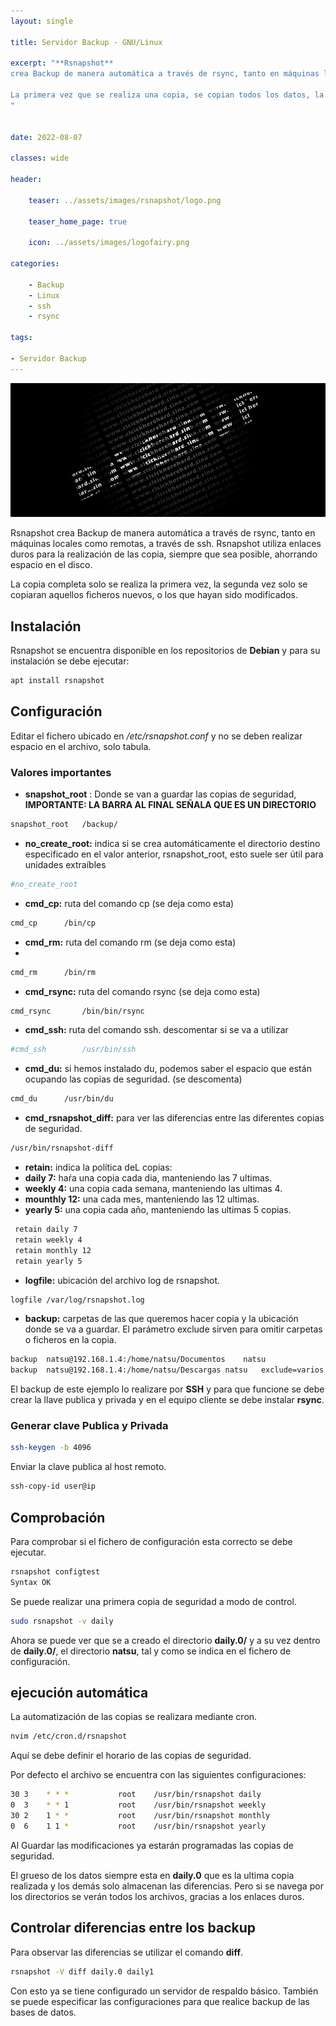 ```yaml
---
layout: single

title: Servidor Backup - GNU/Linux

excerpt: "**Rsnapshot**
crea Backup de manera automática a través de rsync, tanto en máquinas locales como remotas, a través de ssh. Rsnapshot utiliza enlaces duros para la realización de las copia, siempre que sea posible, ahorrando espacio en el disco.

La primera vez que se realiza una copia, se copian todos los datos, la segunda vez solo se copiaran aquellos ficheros nuevos, o los que hayan sido modificados.
"


date: 2022-08-07

classes: wide

header:

    teaser: ../assets/images/rsnapshot/logo.png

    teaser_home_page: true
    
    icon: ../assets/images/logofairy.png

categories:

    - Backup
    - Linux
    - ssh
    - rsync

tags:  

- Servidor Backup
---
```



![](../assets/images/rsnapshot//wallpapers.png)

Rsnapshot crea Backup de manera automática a través de rsync, tanto en máquinas locales como remotas, a través de ssh. Rsnapshot utiliza enlaces duros para la realización de las copia, siempre que sea posible, ahorrando espacio en el disco.

La copia completa solo se realiza la primera vez, la segunda vez solo se copiaran aquellos ficheros nuevos, o los que hayan sido modificados.

## Instalación 

Rsnapshot se encuentra disponible en los repositorios de **Debian** y para su instalación se debe ejecutar:

```bash
apt install rsnapshot
```

## Configuración 

Editar el fichero ubicado en _/etc/rsnapshot.conf_ y no se deben realizar espacio en el archivo, solo tabula.

### Valores importantes

* **snapshot_root** : Donde se van a guardar las copias de seguridad, **IMPORTANTE: LA BARRA AL FINAL SEÑALA QUE ES UN DIRECTORIO**

```bash
snapshot_root   /backup/
```

* **no_create_root:** indica si se crea automáticamente el directorio destino especificado en el valor anterior, rsnapshot_root, esto suele ser útil para unidades extraíbles

```bash
#no_create_root
```

* **cmd_cp:** ruta del comando cp (se deja como esta)

```bash
cmd_cp		/bin/cp
```
* **cmd_rm:** ruta del comando rm (se deja como esta)
* 
```bash
cmd_rm		/bin/rm
```
* **cmd_rsync:** ruta del comando rsync (se deja como esta)

```bash
cmd_rsync		/bin/bin/rsync
```
* **cmd_ssh:** ruta del comando ssh. descomentar si se va a utilizar

```bash
#cmd_ssh		/usr/bin/ssh
```
* **cmd_du:** si hemos instalado du, podemos saber el espacio que están ocupando las copias de seguridad. (se descomenta)

```bash
cmd_du		/usr/bin/du
```
* **cmd_rsnapshot_diff:** para ver las diferencias entre las diferentes copias de seguridad.

```bash
/usr/bin/rsnapshot-diff
```
* **retain:** indica la política deL copias: 
 * **daily 7:** haŕa una copia cada dia, manteniendo las 7 ultimas.
 * **weekly 4:** una copia cada semana, manteniendo las ultimas 4.
 * **mounthly 12:** una cada mes, manteniendo las 12 ultimas.
 * **yearly 5:** una copia cada año, manteniendo las ultimas 5 copias.

```bash
 retain daily 7
 retain weekly 4
 retain monthly 12
 retain yearly 5
```
* **logfile:** ubicación del archivo log de rsnapshot.

```bash
logfile	/var/log/rsnapshot.log
```
* **backup:** carpetas de las que queremos hacer copia y la ubicación donde se va a guardar. El parámetro exclude sirven para omitir carpetas o ficheros en la copia.

```bash
backup  natsu@192.168.1.4:/home/natsu/Documentos	natsu
backup  natsu@192.168.1.4:/home/natsu/Descargas	natsu	exclude=varios
```
El backup de este ejemplo lo realizare por **SSH** y para que funcione se debe crear la llave publica y privada y en el equipo cliente se debe instalar **rsync**.

### Generar clave Publica y Privada

```bash
ssh-keygen -b 4096
```

Enviar la clave publica al host remoto.

```bash
ssh-copy-id user@ip
```

## Comprobación 

Para comprobar si el fichero de configuración esta correcto se debe ejecutar.

```bash
rsnapshot configtest
Syntax OK
```
Se puede realizar una primera copia de seguridad a modo de control.

```bash
sudo rsnapshot -v daily
```

Ahora se puede ver que se a creado el directorio **daily.0/** y a su vez dentro de **daily.0/**, el directorio **natsu**, tal y como se indica en el fichero de configuración.

## ejecución automática

La automatización de las copias se realizara mediante cron.

```bash
nvim /etc/cron.d/rsnapshot
```

Aquí se debe definir el horario de las copias de seguridad.

Por defecto el archivo se encuentra con las siguientes configuraciones:

```bash
30 3    * * *           root    /usr/bin/rsnapshot daily
0  3    * * 1           root    /usr/bin/rsnapshot weekly
30 2    1 * *           root    /usr/bin/rsnapshot monthly
0  6    1 1 *           root    /usr/bin/rsnapshot yearly
```

Al Guardar las modificaciones ya estarán programadas las copias de seguridad.

El grueso de los datos siempre esta en **daily.0** que es la ultima copia realizada y los demás solo almacenan las diferencias. Pero si se navega por los directorios se verán todos los archivos, gracias a los enlaces duros.

## Controlar diferencias entre los backup

Para observar las diferencias se utilizar el comando **diff**.

```bash
rsnapshot -V diff daily.0 daily1
```

Con esto ya se tiene configurado un servidor de respaldo básico. También se puede especificar las configuraciones para que realice backup de las bases de datos.
